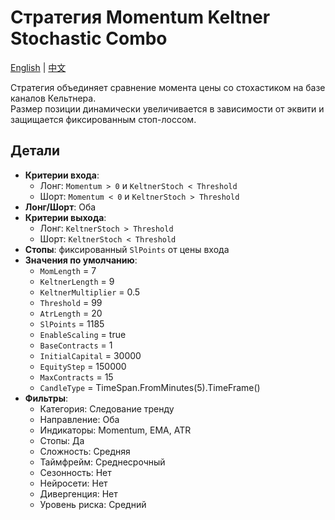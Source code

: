 # Стратегия Momentum Keltner Stochastic Combo
[English](README.md) | [中文](README_cn.md)

Стратегия объединяет сравнение момента цены со стохастиком на базе каналов Кельтнера.  
Размер позиции динамически увеличивается в зависимости от эквити и защищается фиксированным стоп-лоссом.

## Детали

- **Критерии входа**:  
  - Лонг: `Momentum > 0` и `KeltnerStoch < Threshold`  
  - Шорт: `Momentum < 0` и `KeltnerStoch > Threshold`
- **Лонг/Шорт**: Оба  
- **Критерии выхода**:  
  - Лонг: `KeltnerStoch > Threshold`  
  - Шорт: `KeltnerStoch < Threshold`
- **Стопы**: фиксированный `SlPoints` от цены входа  
- **Значения по умолчанию**:  
  - `MomLength` = 7  
  - `KeltnerLength` = 9  
  - `KeltnerMultiplier` = 0.5  
  - `Threshold` = 99  
  - `AtrLength` = 20  
  - `SlPoints` = 1185  
  - `EnableScaling` = true  
  - `BaseContracts` = 1  
  - `InitialCapital` = 30000  
  - `EquityStep` = 150000  
  - `MaxContracts` = 15  
  - `CandleType` = TimeSpan.FromMinutes(5).TimeFrame()
- **Фильтры**:  
  - Категория: Следование тренду  
  - Направление: Оба  
  - Индикаторы: Momentum, EMA, ATR  
  - Стопы: Да  
  - Сложность: Средняя  
  - Таймфрейм: Среднесрочный  
  - Сезонность: Нет  
  - Нейросети: Нет  
  - Дивергенция: Нет  
  - Уровень риска: Средний

